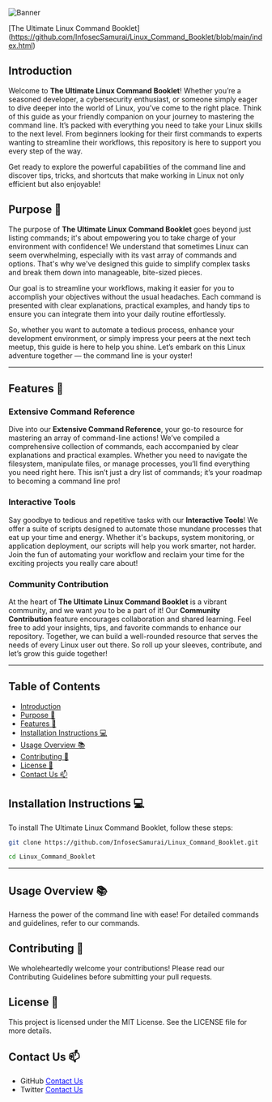 ![Banner](https://i.imgur.com/Lpt11nX.png)

[The Ultimate Linux Command Booklet]
(https://github.com/InfosecSamurai/Linux_Command_Booklet/blob/main/index.html)

## Introduction

Welcome to **The Ultimate Linux Command Booklet**! Whether you’re a seasoned developer, a cybersecurity enthusiast, or someone simply eager to dive deeper into the world of Linux, you’ve come to the right place. Think of this guide as your friendly companion on your journey to mastering the command line. It’s packed with everything you need to take your Linux skills to the next level. From beginners looking for their first commands to experts wanting to streamline their workflows, this repository is here to support you every step of the way. 

Get ready to explore the powerful capabilities of the command line and discover tips, tricks, and shortcuts that make working in Linux not only efficient but also enjoyable!

## Purpose 🎯

The purpose of **The Ultimate Linux Command Booklet** goes beyond just listing commands; it's about empowering you to take charge of your environment with confidence! We understand that sometimes Linux can seem overwhelming, especially with its vast array of commands and options. That's why we've designed this guide to simplify complex tasks and break them down into manageable, bite-sized pieces. 

Our goal is to streamline your workflows, making it easier for you to accomplish your objectives without the usual headaches. Each command is presented with clear explanations, practical examples, and handy tips to ensure you can integrate them into your daily routine effortlessly. 

So, whether you want to automate a tedious process, enhance your development environment, or simply impress your peers at the next tech meetup, this guide is here to help you shine. Let’s embark on this Linux adventure together — the command line is your oyster!

---
## Features 🚀

### Extensive Command Reference
Dive into our **Extensive Command Reference**, your go-to resource for mastering an array of command-line actions! We’ve compiled a comprehensive collection of commands, each accompanied by clear explanations and practical examples. Whether you need to navigate the filesystem, manipulate files, or manage processes, you’ll find everything you need right here. This isn’t just a dry list of commands; it’s your roadmap to becoming a command line pro!

### Interactive Tools
Say goodbye to tedious and repetitive tasks with our **Interactive Tools**! We offer a suite of scripts designed to automate those mundane processes that eat up your time and energy. Whether it's backups, system monitoring, or application deployment, our scripts will help you work smarter, not harder. Join the fun of automating your workflow and reclaim your time for the exciting projects you really care about!

### Community Contribution
At the heart of **The Ultimate Linux Command Booklet** is a vibrant community, and we want *you* to be a part of it! Our **Community Contribution** feature encourages collaboration and shared learning. Feel free to add your insights, tips, and favorite commands to enhance our repository. Together, we can build a well-rounded resource that serves the needs of every Linux user out there. So roll up your sleeves, contribute, and let’s grow this guide together!

---

## Table of Contents
- [Introduction](#introduction)
- [Purpose 🎯](#purpose-🎯)
- [Features 🚀](#features-🚀)
- [Installation Instructions 💻](#installation-instructions-💻)
- [Usage Overview 📚](#usage-overview-📚)
- [Contributing 🤝](#contributing-🤝)
- [License 📜](#license-📜)
- [Contact Us 📫](#contact-us-📫)

## Installation Instructions 💻
To install The Ultimate Linux Command Booklet, follow these steps:

```bash
git clone https://github.com/InfosecSamurai/Linux_Command_Booklet.git

cd Linux_Command_Booklet
```
---

## Usage Overview 📚

Harness the power of the command line with ease! For detailed commands and guidelines, refer to our commands.

## Contributing 🤝

We wholeheartedly welcome your contributions! Please read our Contributing Guidelines before submitting your pull requests.

## License 📜

This project is licensed under the MIT License. See the LICENSE file for more details.

## Contact Us 📫
 - GitHub <a href="https://github.com/InfosecSamurai" style="color: blue;">Contact Us</a>
 - Twitter <a href="https://twitter.com/InfosecSamurai" style="color: blue;">Contact Us</a>
